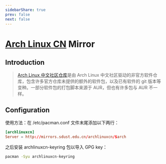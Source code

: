 ```yaml
---
sidebarShare: true
prev: false
next: false
---
```


# [Arch Linux CN](/archlinuxcn/) Mirror

## Introduction

> [Arch Linux 中文社区仓库](https://www.archlinuxcn.org/archlinux-cn-repo-and-mirror/)是由 Arch Linux 中文社区驱动的非官方软件仓库，包含许多官方仓库未提供的额外的软件包，以及已有软件的 git 版本等变种。一部分软件包的打包脚本来源于 AUR，但也有许多包与 AUR 不一样。

## Configuration

使用方法：在 /etc/pacman.conf 文件末尾添加以下两行：

``` toml
[archlinuxcn]
Server = http://mirrors.sdust.edu.cn/archlinuxcn/$arch
```

之后安装 archlinuxcn-keyring 包以导入 GPG key：

``` sh
pacman -Syu archlinuxcn-keyring
```